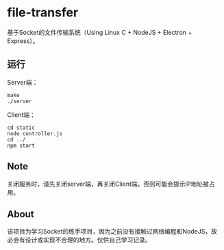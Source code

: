 # file-transfer

基于Socket的文件传输系统（Using Linux C + NodeJS + Electron + Express）。

## 运行

Server端：
```
make
./server
```

Client端：

```
cd static
node controller.js
cd ../
npm start
```

## Note

关闭服务时，请先关闭server端，再关闭Client端。否则可能会提示IP地址被占用。

## About

该项目为学习Socket的练手项目，因为之前没有接触过网络编程和NodeJS，故必会有设计或实现不合理的地方。仅供自己学习记录。